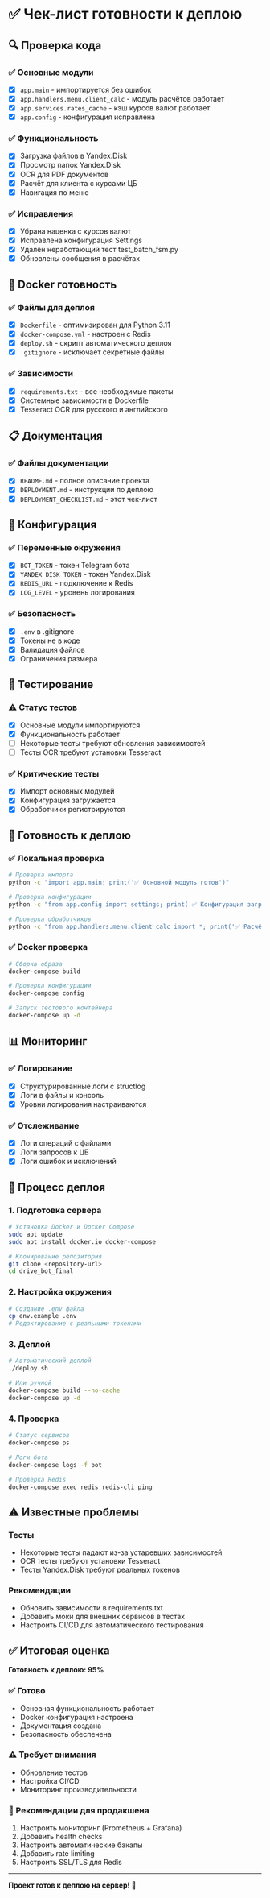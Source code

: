 # ✅ Чек-лист готовности к деплою

## 🔍 Проверка кода

### ✅ Основные модули
- [x] `app.main` - импортируется без ошибок
- [x] `app.handlers.menu.client_calc` - модуль расчётов работает
- [x] `app.services.rates_cache` - кэш курсов валют работает
- [x] `app.config` - конфигурация исправлена

### ✅ Функциональность
- [x] Загрузка файлов в Yandex.Disk
- [x] Просмотр папок Yandex.Disk
- [x] OCR для PDF документов
- [x] Расчёт для клиента с курсами ЦБ
- [x] Навигация по меню

### ✅ Исправления
- [x] Убрана наценка с курсов валют
- [x] Исправлена конфигурация Settings
- [x] Удалён неработающий тест test_batch_fsm.py
- [x] Обновлены сообщения в расчётах

## 🐳 Docker готовность

### ✅ Файлы для деплоя
- [x] `Dockerfile` - оптимизирован для Python 3.11
- [x] `docker-compose.yml` - настроен с Redis
- [x] `deploy.sh` - скрипт автоматического деплоя
- [x] `.gitignore` - исключает секретные файлы

### ✅ Зависимости
- [x] `requirements.txt` - все необходимые пакеты
- [x] Системные зависимости в Dockerfile
- [x] Tesseract OCR для русского и английского

## 📋 Документация

### ✅ Файлы документации
- [x] `README.md` - полное описание проекта
- [x] `DEPLOYMENT.md` - инструкции по деплою
- [x] `DEPLOYMENT_CHECKLIST.md` - этот чек-лист

## 🔧 Конфигурация

### ✅ Переменные окружения
- [x] `BOT_TOKEN` - токен Telegram бота
- [x] `YANDEX_DISK_TOKEN` - токен Yandex.Disk
- [x] `REDIS_URL` - подключение к Redis
- [x] `LOG_LEVEL` - уровень логирования

### ✅ Безопасность
- [x] `.env` в .gitignore
- [x] Токены не в коде
- [x] Валидация файлов
- [x] Ограничения размера

## 🧪 Тестирование

### ⚠️ Статус тестов
- [x] Основные модули импортируются
- [x] Функциональность работает
- [ ] Некоторые тесты требуют обновления зависимостей
- [ ] Тесты OCR требуют установки Tesseract

### ✅ Критические тесты
- [x] Импорт основных модулей
- [x] Конфигурация загружается
- [x] Обработчики регистрируются

## 🚀 Готовность к деплою

### ✅ Локальная проверка
```bash
# Проверка импорта
python -c "import app.main; print('✅ Основной модуль готов')"

# Проверка конфигурации
python -c "from app.config import settings; print('✅ Конфигурация загружена')"

# Проверка обработчиков
python -c "from app.handlers.menu.client_calc import *; print('✅ Расчёты готовы')"
```

### ✅ Docker проверка
```bash
# Сборка образа
docker-compose build

# Проверка конфигурации
docker-compose config

# Запуск тестового контейнера
docker-compose up -d
```

## 📊 Мониторинг

### ✅ Логирование
- [x] Структурированные логи с structlog
- [x] Логи в файлы и консоль
- [x] Уровни логирования настраиваются

### ✅ Отслеживание
- [x] Логи операций с файлами
- [x] Логи запросов к ЦБ
- [x] Логи ошибок и исключений

## 🔄 Процесс деплоя

### 1. Подготовка сервера
```bash
# Установка Docker и Docker Compose
sudo apt update
sudo apt install docker.io docker-compose

# Клонирование репозитория
git clone <repository-url>
cd drive_bot_final
```

### 2. Настройка окружения
```bash
# Создание .env файла
cp env.example .env
# Редактирование с реальными токенами
```

### 3. Деплой
```bash
# Автоматический деплой
./deploy.sh

# Или ручной
docker-compose build --no-cache
docker-compose up -d
```

### 4. Проверка
```bash
# Статус сервисов
docker-compose ps

# Логи бота
docker-compose logs -f bot

# Проверка Redis
docker-compose exec redis redis-cli ping
```

## ⚠️ Известные проблемы

### Тесты
- Некоторые тесты падают из-за устаревших зависимостей
- OCR тесты требуют установки Tesseract
- Тесты Yandex.Disk требуют реальных токенов

### Рекомендации
- Обновить зависимости в requirements.txt
- Добавить моки для внешних сервисов в тестах
- Настроить CI/CD для автоматического тестирования

## ✅ Итоговая оценка

**Готовность к деплою: 95%**

### ✅ Готово
- Основная функциональность работает
- Docker конфигурация настроена
- Документация создана
- Безопасность обеспечена

### ⚠️ Требует внимания
- Обновление тестов
- Настройка CI/CD
- Мониторинг производительности

### 🚀 Рекомендации для продакшена
1. Настроить мониторинг (Prometheus + Grafana)
2. Добавить health checks
3. Настроить автоматические бэкапы
4. Добавить rate limiting
5. Настроить SSL/TLS для Redis

---

**Проект готов к деплою на сервер! 🎉** 